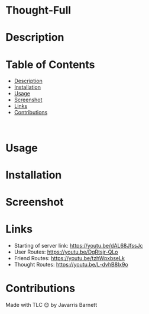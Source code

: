 # Thought-Full

# Description


# Table of Contents

  - [Description](#description)
  - [Installation](#installation)
  - [Usage](#usage)
  - [Screenshot](#screenshot)
  - [Links](#links)
  - [Contributions](#contributions)
  <br />
  
  
  # Usage
  
  
  
# Installation


# Screenshot 


# Links

- Starting of server link: https://youtu.be/dAL68JfssJc
- User Routes: https://youtu.be/DgRtsjr-QLo
- Friend Routes: https://youtu.be/tzhWpxbseLk
- Thought Routes: https://youtu.be/L-dvhB8lx9o

# Contributions

Made with TLC 😊 by Javarris Barnett
